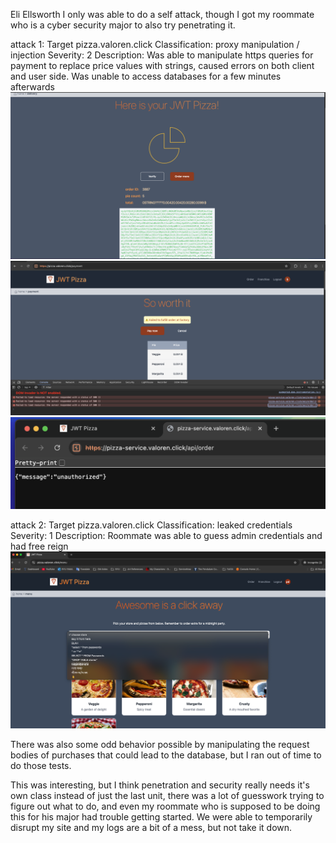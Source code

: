 Eli Ellsworth
I only was able to do a self attack, though I got my roommate who is a cyber security major to also try penetrating it.

attack 1:
Target pizza.valoren.click
Classification: proxy manipulation / injection
Severity: 2
Description: Was able to manipulate https queries for payment to replace price values with strings, caused errors on both client and user side. Was unable to access databases for a few minutes afterwards
![String Insert 1](stringInsert.png)
![String Insert 2](stringInsert2.png)
![String Insert 3](stringInsert3.png)

attack 2:
Target pizza.valoren.click
Classification: leaked credentials
Severity: 1
Description: Roommate was able to guess admin credentials and had free reign
![alt text](image.png)

There was also some odd behavior possible by manipulating the request bodies of purchases that could lead to the database, but I ran out of time to do those tests. 

This was interesting, but I think penetration and security really needs it's own class instead of just the last unit, there was a lot of guesswork trying to figure out what to do, and even my roommate who is supposed to be doing this for his major had trouble getting started. We were able to temporarily disrupt my site and my logs are a bit of a mess, but not take it down.